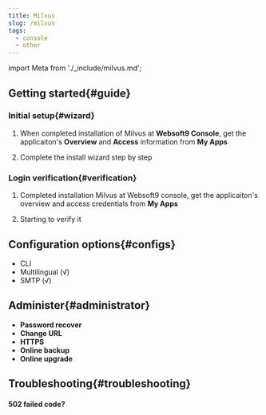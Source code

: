 ```yaml
---
title: Milvus
slug: /milvus
tags:
  - console
  - other
---
```


import Meta from './_include/milvus.md';

<Meta name="meta" />

## Getting started{#guide}

### Initial setup{#wizard}

1. When completed installation of Milvus at **Websoft9 Console**, get the applicaiton's **Overview** and **Access** information from **My Apps**  

2. Complete the install wizard step by step

### Login verification{#verification}

1. Completed installation Milvus at Websoft9 console, get the applicaiton's overview and access credentials from **My Apps**  

2. Starting to verify it

## Configuration options{#configs}

- CLI
- Multilingual (√)
- SMTP (√)

## Administer{#administrator}

- **Password recover**
- **Change URL**
- **HTTPS**
- **Online backup**
- **Online upgrade**

## Troubleshooting{#troubleshooting}

#### 502 failed code?